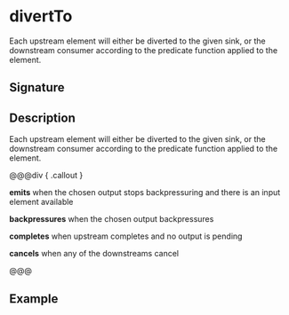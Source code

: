 # divertTo

Each upstream element will either be diverted to the given sink, or the downstream consumer according to the predicate function applied to the element.

## Signature

## Description

Each upstream element will either be diverted to the given sink, or the downstream consumer according to the predicate function applied to the element.


@@@div { .callout }

**emits** when the chosen output stops backpressuring and there is an input element available

**backpressures** when the chosen output backpressures

**completes** when upstream completes and no output is pending

**cancels** when any of the downstreams cancel

@@@

## Example

